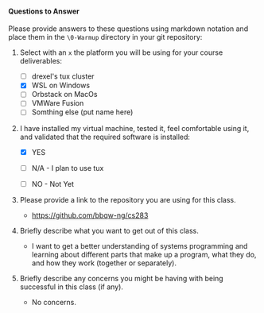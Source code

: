 #### Questions to Answer
Please provide answers to these questions using markdown notation and place them in the `\0-Warmup` directory in your git repository:

1. Select with an `x` the platform you will be using for your course deliverables:

    - [ ] drexel's tux cluster
    - [X] WSL on Windows
    - [ ] Orbstack on MacOs
    - [ ] VMWare Fusion
    - [ ] Somthing else (put name here)

2. I have installed my virtual machine, tested it, feel comfortable using it, and validated that the required software is installed:

    - [X] YES
    - [ ] N/A - I plan to use tux
    - [ ] NO - Not Yet


3. Please provide a link to the repository you are using for this class.
    - https://github.com/bbqw-ng/cs283

4. Briefly describe what you want to get out of this class.
    - I want to get a better understanding of systems programming and learning about different parts that make up a program, what they do, and how they work (together or separately).

5. Briefly describe any concerns you might be having with being successful in this class (if any).
    - No concerns.
